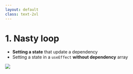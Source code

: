 ```yaml
---
layout: default
class: text-2xl
---
```


# 1. Nasty **loop**

- **Setting a state** that update a dependency
- Setting a state in a `useEffect` **without dependency** array

<img src="/images/network-tab.png" class="mt-2 h-70 m-auto" />
